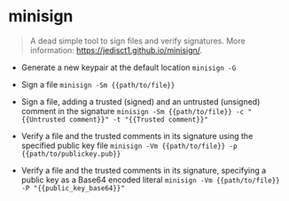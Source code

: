 # minisign
> A dead simple tool to sign files and verify signatures.
> More information: <https://jedisct1.github.io/minisign/>.

- Generate a new keypair at the default location
`minisign -G`

- Sign a file
`minisign -Sm {{path/to/file}}`

- Sign a file, adding a trusted (signed) and an untrusted (unsigned) comment in the signature
`minisign -Sm {{path/to/file}} -c "{{Untrusted comment}}" -t "{{Trusted comment}}"`

- Verify a file and the trusted comments in its signature using the specified public key file
`minisign -Vm {{path/to/file}} -p {{path/to/publickey.pub}}`

- Verify a file and the trusted comments in its signature, specifying a public key as a Base64 encoded literal
`minisign -Vm {{path/to/file}} -P "{{public_key_base64}}"`
